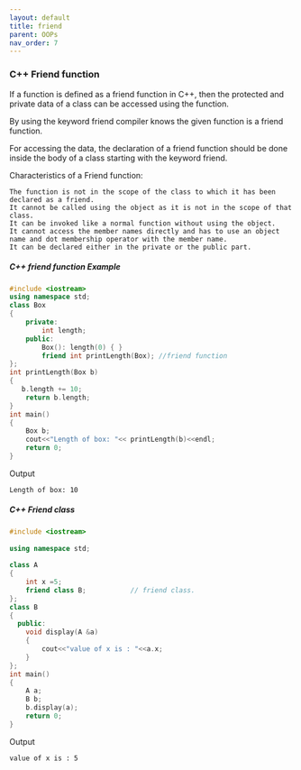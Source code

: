 ```yaml
---
layout: default
title: friend
parent: OOPs
nav_order: 7
---
```

### C++ Friend function


If a function is defined as a friend function in C++, then the protected and private data of a class can be accessed using the function.

By using the keyword friend compiler knows the given function is a friend function.

For accessing the data, the declaration of a friend function should be done inside the body of a class starting with the keyword friend.

Characteristics of a Friend function:
```
The function is not in the scope of the class to which it has been declared as a friend.
It cannot be called using the object as it is not in the scope of that class.
It can be invoked like a normal function without using the object.
It cannot access the member names directly and has to use an object name and dot membership operator with the member name.
It can be declared either in the private or the public part.
```

##### C++ friend function Example

```c++
#include <iostream>    
using namespace std;    
class Box    
{    
    private:    
        int length;    
    public:    
        Box(): length(0) { }    
        friend int printLength(Box); //friend function    
};    
int printLength(Box b)    
{    
   b.length += 10;    
    return b.length;    
}    
int main()    
{    
    Box b;    
    cout<<"Length of box: "<< printLength(b)<<endl;    
    return 0;    
}    
```
Output
```
Length of box: 10 
```

##### C++ Friend class


```c++
#include <iostream>  
  
using namespace std;  
  
class A  
{  
    int x =5;  
    friend class B;           // friend class.  
};  
class B  
{  
  public:  
    void display(A &a)  
    {  
        cout<<"value of x is : "<<a.x;  
    }  
};  
int main()  
{  
    A a;  
    B b;  
    b.display(a);  
    return 0;  
}  
```
Output
```
value of x is : 5
```

